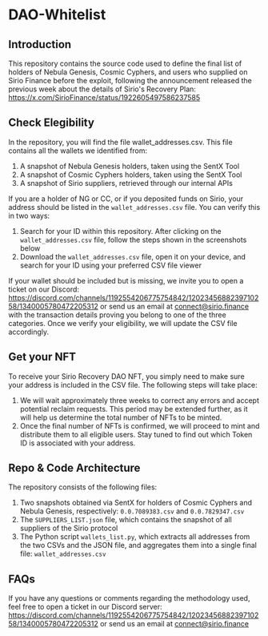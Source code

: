 # DAO-Whitelist

## Introduction
This repository contains the source code used to define the final list of holders of Nebula Genesis, Cosmic Cyphers, and users who supplied on Sirio Finance before the exploit, following the announcement released the previous week about the details of Sirio's Recovery Plan: https://x.com/SirioFinance/status/1922605497586237585

## Check Elegibility
In the repository, you will find the file wallet_addresses.csv. This file contains all the wallets we identified from:

1. A snapshot of Nebula Genesis holders, taken using the SentX Tool
2. A snapshot of Cosmic Cyphers holders, taken using the SentX Tool
3. A snapshot of Sirio suppliers, retrieved through our internal APIs

If you are a holder of NG or CC, or if you deposited funds on Sirio, your address should be listed in the `wallet_addresses.csv` file. You can verify this in two ways:

1. Search for your ID within this repository. After clicking on the `wallet_addresses.csv` file, follow the steps shown in the screenshots below
2. Download the `wallet_addresses.csv` file, open it on your device, and search for your ID using your preferred CSV file viewer

If your wallet should be included but is missing, we invite you to open a ticket on our Discord:
https://discord.com/channels/1192554206775754842/1202345688239710258/1340005780472205312
or send us an email at connect@sirio.finance with the transaction details proving you belong to one of the three categories. Once we verify your eligibility, we will update the CSV file accordingly.

## Get your NFT
To receive your Sirio Recovery DAO NFT, you simply need to make sure your address is included in the CSV file. The following steps will take place:

1. We will wait approximately three weeks to correct any errors and accept potential reclaim requests. This period may be extended further, as it will help us determine the total number of NFTs to be minted.
2. Once the final number of NFTs is confirmed, we will proceed to mint and distribute them to all eligible users. Stay tuned to find out which Token ID is associated with your address.

## Repo & Code Architecture
The repository consists of the following files:

1. Two snapshots obtained via SentX for holders of Cosmic Cyphers and Nebula Genesis, respectively: `0.0.7089383.csv` and `0.0.7829347.csv`
2. The `SUPPLIERS_LIST.json` file, which contains the snapshot of all suppliers of the Sirio protocol
3. The Python script `wallets_list.py`, which extracts all addresses from the two CSVs and the JSON file, and aggregates them into a single final file: `wallet_addresses.csv`

## FAQs
If you have any questions or comments regarding the methodology used, feel free to open a ticket in our Discord server:
https://discord.com/channels/1192554206775754842/1202345688239710258/1340005780472205312
or send us an email at connect@sirio.finance
